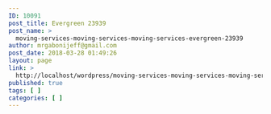 ```yaml
---
ID: 10091
post_title: Evergreen 23939
post_name: >
  moving-services-moving-services-moving-services-evergreen-23939
author: mrgabonijeff@gmail.com
post_date: 2018-03-28 01:49:26
layout: page
link: >
  http://localhost/wordpress/moving-services-moving-services-moving-services-evergreen-23939/
published: true
tags: [ ]
categories: [ ]
---
```

